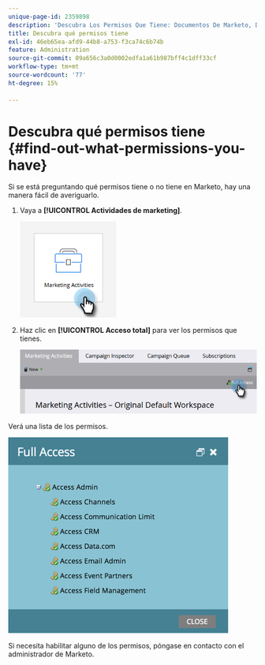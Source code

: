 ```yaml
---
unique-page-id: 2359898
description: 'Descubra Los Permisos Que Tiene: Documentos De Marketo, Documentación Del Producto'
title: Descubra qué permisos tiene
exl-id: 46eb65ea-afd9-44b8-a753-f3ca74c6b74b
feature: Administration
source-git-commit: 09a656c3a0d0002edfa1a61b987bff4c1dff33cf
workflow-type: tm+mt
source-wordcount: '77'
ht-degree: 15%

---
```


# Descubra qué permisos tiene {#find-out-what-permissions-you-have}

Si se está preguntando qué permisos tiene o no tiene en Marketo, hay una manera fácil de averiguarlo.

1. Vaya a **[!UICONTROL Actividades de marketing]**.

   ![](assets/find-out-what-permissions-you-have-1.png)

1. Haz clic en **[!UICONTROL Acceso total]** para ver los permisos que tienes.

   ![](assets/find-out-what-permissions-you-have-2.png)

Verá una lista de los permisos.

![](assets/find-out-what-permissions-you-have-3.png)

Si necesita habilitar alguno de los permisos, póngase en contacto con el administrador de Marketo.

